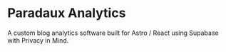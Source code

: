 # Paradaux Analytics 

A custom blog analytics software built for Astro / React using Supabase with Privacy in Mind. 